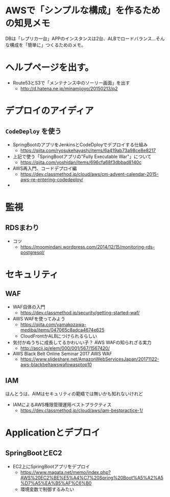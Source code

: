 # AWSで「シンプルな構成」を作るための知見メモ

DBは「レプリカ一台」APPのインスタンスは2台、ALBでロードバランス…そんな構成を「簡単に」つくるためのメモ。

# ヘルプページを出す。

- Route53とS3で「メンテナンス中のソーリー画面」を出す
  - <http://d.hatena.ne.jp/minamijoyo/20150213/p2>

# デプロイのアイディア

## `CodeDeploy` を使う

- SpringBootのアプリをJenkinsとCodeDployでデプロイする仕組み
  - <https://qiita.com/ryosukehayashi/items/6a419ab73a98ce8e8217>
- 上記で使う「SpringBootアプリの"Fully Executable War"」について
  - <https://qiita.com/yoshidan/items/696cfa68f3dbbad8140c>
- AWS再入門、コードデプロイ編
  - <https://dev.classmethod.jp/cloud/aws/cm-advent-calendar-2015-aws-re-entering-codedeploy/>
-

# 監視

## RDSまわり

- コツ
  - <https://moomindani.wordpress.com/2014/12/15/monitoring-rds-postgresql/>

# セキュリティ

## WAF

- WAF自体の入門
  - <https://dev.classmethod.jp/security/getting-started-waf/>
- AWS WAFを使ってみよう
  - <https://qiita.com/yamakozawa-mediba/items/047065c8adca4674e625>
  - CloudFrontかALBにつけられるらしい
- 気付かぬうちに成長してるかわいい子？ AWS WAFの知られざる実力
  - <http://ascii.jp/elem/000/001/567/1567420/>
- AWS Black Belt Online Seminar 2017 AWS WAF
  - <https://www.slideshare.net/AmazonWebServicesJapan/20171122-aws-blackbeltawswafowasptop10>

## IAM

ほんとうは、AIMはセキュリティの範疇では無いかも知れないけれど

- IAMによるAWS権限管理運用ベストプラクティス
  - <https://dev.classmethod.jp/cloud/aws/iam-bestpractice-1/>



# Applicationとデプロイ

## SpringBootとEC2

- EC2上にSpringBootアプリをデプロイ
  - <https://www.magata.net/memo/index.php?AWS%20EC2%BE%E5%A4%C7%20Spring%20Boot%A5%A2%A5%D7%A5%EA%B5%AF%C6%B0>
  - 環境変数で制御するみたい
